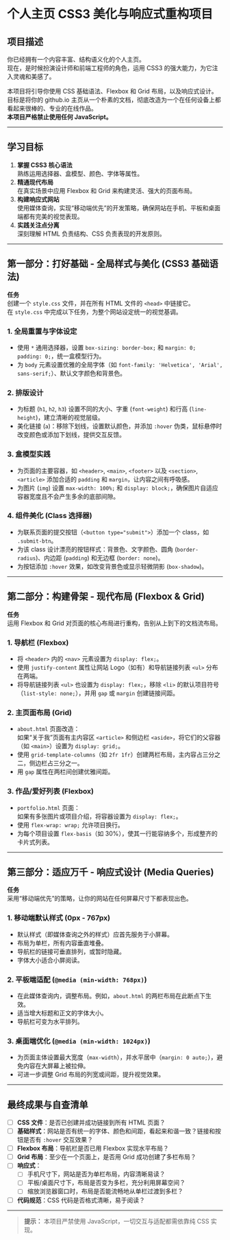 # 个人主页 CSS3 美化与响应式重构项目

## 项目描述

你已经拥有一个内容丰富、结构语义化的个人主页。  
现在，是时候扮演设计师和前端工程师的角色，运用 CSS3 的强大能力，为它注入灵魂和美感了。

本项目将引导你使用 CSS 基础语法、Flexbox 和 Grid 布局，以及响应式设计。  
目标是将你的 github.io 主页从一个朴素的文档，彻底改造为一个在任何设备上都看起来很棒的、专业的在线作品。  
**本项目严格禁止使用任何 JavaScript。**

---

## 学习目标

1. **掌握 CSS3 核心语法**  
   熟练运用选择器、盒模型、颜色、字体等属性。
2. **精通现代布局**  
   在真实场景中应用 Flexbox 和 Grid 来构建灵活、强大的页面布局。
3. **构建响应式网站**  
   使用媒体查询，实现“移动端优先”的开发策略，确保网站在手机、平板和桌面端都有完美的视觉表现。
4. **实践关注点分离**  
   深刻理解 HTML 负责结构、CSS 负责表现的开发原则。

---

## 第一部分：打好基础 - 全局样式与美化 (CSS3 基础语法)

**任务**  
创建一个 `style.css` 文件，并在所有 HTML 文件的 `<head>` 中链接它。  
在 `style.css` 中完成以下任务，为整个网站设定统一的视觉基调。

### 1. 全局重置与字体设定

- 使用 `*` 通用选择器，设置 `box-sizing: border-box;` 和 `margin: 0; padding: 0;`，统一盒模型行为。
- 为 `body` 元素设置优雅的全局字体（如 `font-family: 'Helvetica', 'Arial', sans-serif;`）、默认文字颜色和背景色。

### 2. 排版设计

- 为标题 (`h1`, `h2`, `h3`) 设置不同的大小、字重 (`font-weight`) 和行高 (`line-height`)，建立清晰的视觉层级。
- 美化链接 (`a`)：移除下划线，设置默认颜色，并添加 `:hover` 伪类，鼠标悬停时改变颜色或添加下划线，提供交互反馈。

### 3. 盒模型实践

- 为页面的主要容器，如 `<header>`, `<main>`, `<footer>` 以及 `<section>`, `<article>` 添加合适的 `padding` 和 `margin`，让内容之间有呼吸感。
- 为图片 (`img`) 设置 `max-width: 100%;` 和 `display: block;`，确保图片自适应容器宽度且不会产生多余的底部间隙。

### 4. 组件美化 (Class 选择器)

- 为联系页面的提交按钮（`<button type="submit">`）添加一个 class，如 `.submit-btn`。
- 为该 class 设计漂亮的按钮样式：背景色、文字颜色、圆角 (`border-radius`)、内边距 (`padding`) 和无边框 (`border: none`)。
- 为按钮添加 `:hover` 效果，如改变背景色或显示轻微阴影 (`box-shadow`)。

---

## 第二部分：构建骨架 - 现代布局 (Flexbox & Grid)

**任务**  
运用 Flexbox 和 Grid 对页面的核心布局进行重构，告别从上到下的文档流布局。

### 1. 导航栏 (Flexbox)

- 将 `<header>` 内的 `<nav>` 元素设置为 `display: flex;`。
- 使用 `justify-content` 属性让网站 Logo（如有）和导航链接列表 `<ul>` 分布在两端。
- 将导航链接列表 `<ul>` 也设置为 `display: flex;`，移除 `<li>` 的默认项目符号（`list-style: none;`），并用 `gap` 或 `margin` 创建链接间距。

### 2. 主页面布局 (Grid)

- `about.html` 页面改造：  
  如果“关于我”页面有主内容区 `<article>` 和侧边栏 `<aside>`，将它们的父容器（如 `<main>`）设置为 `display: grid;`。
- 使用 `grid-template-columns`（如 `2fr 1fr`）创建两栏布局，主内容占三分之二，侧边栏占三分之一。
- 用 `gap` 属性在两栏间创建优雅间距。

### 3. 作品/爱好列表 (Flexbox)

- `portfolio.html` 页面：  
  如果有多张图片或项目介绍，将容器设置为 `display: flex;`。
- 使用 `flex-wrap: wrap;` 允许项目换行。
- 为每个项目设置 `flex-basis`（如 30%），使其一行能容纳多个，形成整齐的卡片式列表。

---

## 第三部分：适应万千 - 响应式设计 (Media Queries)

**任务**  
采用“移动端优先”的策略，让你的网站在任何屏幕尺寸下都表现出色。

### 1. 移动端默认样式 (0px - 767px)

- 默认样式（即媒体查询之外的样式）应首先服务于小屏幕。
- 布局为单栏，所有内容垂直堆叠。
- 导航栏的链接可垂直排列，或暂时隐藏。
- 字体大小适合小屏阅读。

### 2. 平板端适配 (`@media (min-width: 768px)`)

- 在此媒体查询内，调整布局。例如，`about.html` 的两栏布局在此断点下生效。
- 适当增大标题和正文的字体大小。
- 导航栏可变为水平排列。

### 3. 桌面端优化 (`@media (min-width: 1024px)`)

- 为页面主体设置最大宽度（`max-width`），并水平居中（`margin: 0 auto;`），避免内容在大屏幕上被拉伸。
- 可进一步调整 Grid 布局的列宽或间距，提升视觉效果。

---

## 最终成果与自查清单

- [ ] **CSS 文件**：是否已创建并成功链接到所有 HTML 页面？
- [ ] **基础样式**：网站是否有统一的字体、颜色和间距，看起来和谐一致？链接和按钮是否有 `:hover` 交互效果？
- [ ] **Flexbox 布局**：导航栏是否已用 Flexbox 实现水平布局？
- [ ] **Grid 布局**：至少在一个页面上，是否用 Grid 成功创建了多栏布局？
- [ ] **响应式**：
  - [ ] 手机尺寸下，网站是否为单栏布局，内容清晰易读？
  - [ ] 平板/桌面尺寸下，布局是否变为多栏，充分利用屏幕空间？
  - [ ] 缩放浏览器窗口时，布局是否能流畅地从单栏过渡到多栏？
- [ ] **代码规范**：CSS 代码是否格式清晰，易于阅读？

---

> **提示：** 本项目严禁使用 JavaScript，一切交互与适配都需依靠纯 CSS 实现。
